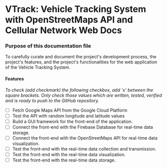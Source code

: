 # VTrack: Vehicle Tracking System with OpenStreetMaps API and Cellular Network Web Docs

### Purpose of this documentation file

To carefully curate and document the project's development process, the project's features, and the project's functionalities for the web application of the Vehicle Tracking System.

#### Features

*To check (add checkmark) the following checkbox, add 'x' between the square brackets. Only check those values which are written, tested, verified and is ready to push to the GitHub repository.*

- [ ] Fetch Google Maps API from the Google Cloud Platform
- [ ] Test the API with random longitude and latitude values
- [ ] Build a GUI framework for the front-end of the application.
- [ ] Connect the front-end with the Firebase Database for real-time data storage.
- [ ] Connect the front-end with the OpenStreetMaps API for real-time data visualization.
- [ ] Test the front-end with the real-time data collection and transmission.
- [ ] Test the front-end with the real-time data visualization.
- [ ] Test the front-end with the real-time data storage.
